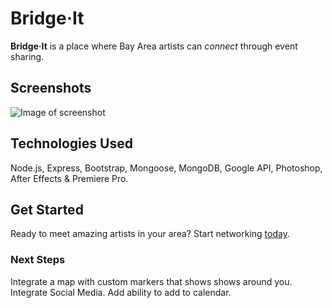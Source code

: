 # Bridge·It

**Bridge·It** is a place where Bay Area artists can *connect* through event sharing.
  

## Screenshots

![Image of screenshot](https://i.imgur.com/zjW4nZo.png)  
  

## Technologies Used

Node.js, Express, Bootstrap, Mongoose, MongoDB, Google API, Photoshop, After Effects & Premiere Pro.

  

## Get Started

Ready to meet amazing artists in your area? Start networking [today](https://bridge-it.herokuapp.com  "Bridge·It").

  

### Next Steps
Integrate a map with custom markers that shows shows around you.
Integrate Social Media.
Add ability to add to calendar.